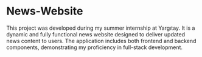 # News-Website
This project was developed during my summer internship at Yargıtay. It is a dynamic and fully functional news website designed to deliver updated news content to users. The application includes both frontend and backend components, demonstrating my proficiency in full-stack development.
